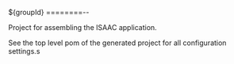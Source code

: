 ${groupId}
========--

Project for assembling the ISAAC application.  

See the top level pom of the generated project for all configuration settings.s